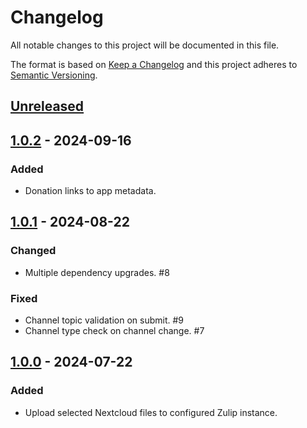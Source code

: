 # Changelog

All notable changes to this project will be documented in this file.

The format is based on [Keep a Changelog](http://keepachangelog.com/)
and this project adheres to [Semantic Versioning](http://semver.org/).

## [Unreleased]

## [1.0.2] - 2024-09-16

### Added

- Donation links to app metadata.

## [1.0.1] - 2024-08-22

### Changed

- Multiple dependency upgrades. #8

### Fixed

- Channel topic validation on submit. #9
- Channel type check on channel change. #7

## [1.0.0] - 2024-07-22

### Added

- Upload selected Nextcloud files to configured Zulip instance.

[Unreleased]: https://github.com/nextcloud/integration_zulip/compare/v1.0.2...HEAD
[1.0.2]: https://github.com/nextcloud/integration_zulip/releases/tag/v1.0.2
[1.0.1]: https://github.com/nextcloud/integration_zulip/releases/tag/v1.0.1
[1.0.0]: https://github.com/nextcloud/integration_zulip/releases/tag/v1.0.0
